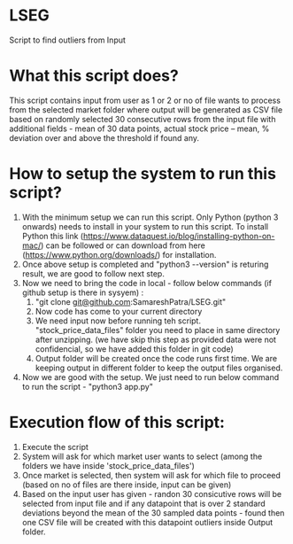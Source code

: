 # LSEG
Script to find outliers from Input

# What this script does?
This script contains input from user as 1 or 2 or no of file wants to process from the selected market folder where output will be generated as CSV file based on randomly selected 30 consecutive rows from the input file with additional fields - mean of 30 data points, actual stock price – mean, % deviation over and above the threshold if found any.

# How to setup the system to run this script?
1. With the minimum setup we can run this script. Only Python (python 3 onwards) needs to install in your system to run this script.
To install Python this link (https://www.dataquest.io/blog/installing-python-on-mac/) can be followed or can download from here (https://www.python.org/downloads/) for installation.
2. Once above setup is completed and "python3 --version" is returing result, we are good to follow next step.
3. Now we need to bring the code in local - follow below commands (if github setup is there in sysyem) :
   1. "git clone git@github.com:SamareshPatra/LSEG.git"
   2. Now code has come to your current directory
   3. We need input now before running teh script. "stock_price_data_files" folder you need to place in same directory after unzipping.
(we have skip this step as provided data were not confidencial, so we have added this folder in git code)
   4. Output folder will be created once the code runs first time. We are keeping output in different folder to keep the output files organised.
4. Now we are good with the setup. We just need to run below command to run the script - 
    "python3 app.py"


# Execution flow of this script:
1. Execute the script
2. System will ask for which market user wants to select (among the folders we have inside 'stock_price_data_files')
3. Once market is selected, then system will ask for which file to proceed (based on no of files are there inside, input can be given)
4. Based on the input user has given - randon 30 consicutive rows will be selected from input file and if any datapoint that is over 2 standard deviations beyond the mean of the 30 sampled data points - found then one CSV file will be created with this datapoint outliers inside Output folder.

